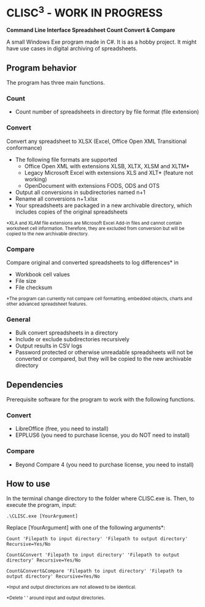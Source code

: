 # CLISC<sup>3</sup> - WORK IN PROGRESS
**Command Line Interface Spreadsheet Count Convert & Compare**

A small Windows Exe program made in C#. It is as a hobby project. It might have use cases in digital archiving of spreadsheets.

## Program behavior
The program has three main functions.

### Count
* Count number of spreadsheets in directory by file format (file extension)

### Convert
Convert any spreadsheet to XLSX (Excel, Office Open XML Transitional conformance)

* The following file formats are supported
  - Office Open XML with extensions XLSB, XLTX, XLSM and XLTM*
  - Legacy Microsoft Excel with extensions XLS and XLT* (feature not working)
  - OpenDocument with extensions FODS, ODS and OTS
* Output all conversions in subdirectories named n+1
* Rename all conversions n+1.xlsx
* Your spreadsheets are packaged in a new archivable directory, which includes copies of the original spreadsheets

<sub>*XLA and XLAM file extensions are Microsoft Excel Add-in files and cannot contain worksheet cell information. Therefore, they are excluded from conversion but will be copied to the new archivable directory.</sub>

### Compare
Compare original and converted spreadsheets to log differences* in

* Workbook cell values
* File size
* File checksum

<sub>*The program can currently not compare cell formatting, embedded objects, charts and other advanced spreadsheet features.</sub>

### General
* Bulk convert spreadsheets in a directory
* Include or exclude subdirectories recursively
* Output results in CSV logs
* Password protected or otherwise unreadable spreadsheets will not be converted or compared, but they will be copied to the new archivable directory

## Dependencies
Prerequisite software for the program to work with the following functions.

### Convert
* LibreOffice (free, you need to install)
* EPPLUS6 (you need to purchase license, you do NOT need to install)

### Compare
* Beyond Compare 4 (you need to purchase license, you need to install)

## How to use
In the terminal change directory to the folder where CLISC.exe is. Then, to execute the program, input:

```
.\CLISC.exe [YourArgument]
```

Replace [YourArgument] with one of the following arguments*:

```
Count 'Filepath to input directory' 'Filepath to output directory' Recursive=Yes/No
```
```
Count&Convert 'Filepath to input directory' 'Filepath to output directory' Recursive=Yes/No
```
```
Count&Convert&Compare 'Filepath to input directory' 'Filepath to output directory' Recursive=Yes/No
```
<sub>*Input and output directorices are not allowed to be identical.</sub>

<sub>*Delete ' ' around input and output directories.</sub>

